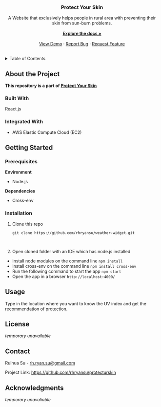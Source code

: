 <div align="center">

  <h3 align="center">Protect Your Skin</h3>

  <p align="center">
    A Website that exclusively helps people in rural area with preventing their skin from sun-burn problems.
    <br /><br />
    <a href="https://github.com/rhryansu/protecturskin"><strong>Explore the docs »</strong></a>
    <br />
    <br />
    <a href="https://github.com/rhryansu/protecturskin">View Demo</a>
    ·
    <a href="https://github.com/rhryansu/protecturskin/issues">Report Bug</a>
    ·
    <a href="https://github.com/rhryansu/protecturskin/issues">Request Feature</a>
  </p>
</div>
<br />

<!-- TABLE OF CONTENTS -->
<details>
  <summary>Table of Contents</summary>
  <ol>
    <li>
      <a href="#about-the-project">About The Project</a>
      <ul>
        <li><a href="#built-with">Built With</a></li>
        <li><a href="#integrated-with">Integrated With</a></li>
      </ul>
    </li>
    <li>
      <a href="#getting-started">Getting Started</a>
      <ul>
        <li><a href="#prerequisites">Prerequisites</a></li>
        <li><a href="#installation">Installation</a></li>
      </ul>
    </li>
    <li><a href="#usage">Usage</a></li>
    <li><a href="#license">License</a></li>
    <li><a href="#contact">Contact</a></li>
    <li><a href="#acknowledgments">Acknowledgments</a></li>
  </ol>
</details>

## About the Project

**This repository is a part of [Protect Your Skin](https://github.com/rhryansu/protecturskin)**

### Built With

React.js

### Integrated With

* AWS Elastic Compute Cloud (EC2)
## Getting Started


### Prerequisites
**Environment**
* Node.js

**Dependencies**
* Cross-env


### Installation

1. Clone this repo

   ```git clone https://github.com/rhryansu/weather-widget.git```
<br/>

2. Open cloned folder with an IDE which has node.js installed
* Install node modules on the command line
    ```npm install```
* Install cross-env on the command line
    ```npm install cross-env```
* Run the following command to start the app
    ```npm start```
* Open the app in a browser
    ```http://localhost:4000/```

## Usage

Type in the location where you want to know the UV index and get the recommendation of protection.

## License

*temporary unavailable*



## Contact

Ruihua Su - rh.ryan.su@gmail.com

Project Link: https://github.com/rhryansu/protecturskin

## Acknowledgments

*temporary unavaliable*
